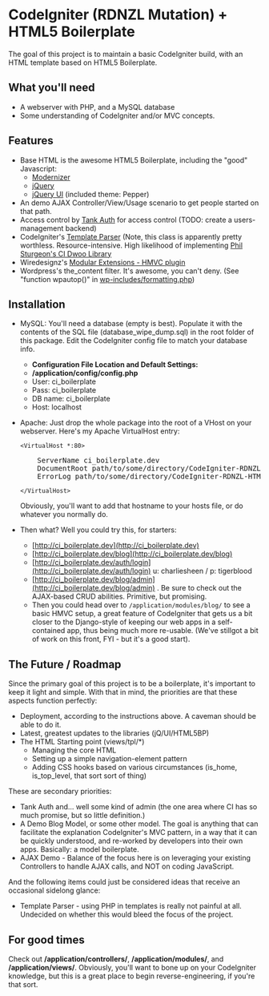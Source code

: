 CodeIgniter (RDNZL Mutation) + HTML5 Boilerplate
================================================

The goal of this project is to maintain a basic CodeIgniter build, with an HTML template based on HTML5 Boilerplate.

What you'll need
----------------
+ 	A webserver with PHP, and a MySQL database
+ 	Some understanding of CodeIgniter and/or MVC concepts.

Features
--------
+ 	Base HTML is the awesome HTML5 Boilerplate, including the "good" Javascript:
	- 	[Modernizer](http://www.modernizr.com/)
	- 	[jQuery](http://jquery.com)
	- 	[jQuery UI](http://jqueryui.com) (included theme: Pepper)
+ 	An demo AJAX Controller/View/Usage scenario to get people started on that path.
+ 	Access control by [Tank Auth](http://www.konyukhov.com/soft/tank_auth/) for access control (TODO: create a users-management backend)
+ 	CodeIgniter's [Template Parser](http://codeigniter.com/user_guide/libraries/parser.html) (Note, this class is apparently pretty worthless. Resource-intensive. High likelihood of implementing [Phil Sturgeon's CI Dwoo Library](https://github.com/philsturgeon/codeigniter-dwoo)
+	Wiredesignz's [Modular Extensions - HMVC plugin](https://bitbucket.org/wiredesignz/codeigniter-modular-extensions-hmvc/wiki/Home)
+ 	Wordpress's the_content filter. It's awesome, you can't deny. (See "function wpautop()" in [wp-includes/formatting.php](http://svn.automattic.com/wordpress/tags/3.1.1/wp-includes/formatting.php))

Installation
------------
+ 	MySQL: You'll need a database (empty is best). Populate it with the contents of the SQL file (database_wipe_dump.sql) in the root folder of this package. Edit the CodeIgniter config file to match your database info.
	- 	**Configuration File Location and Default Settings:**
    -	**/application/config/config.php**
	- 	User: ci_boilerplate
    - 	Pass: ci_boilerplate
    - 	DB name: ci_boilerplate
    - 	Host: localhost
    
+ 	Apache: Just drop the whole package into the root of a VHost on your webserver. Here's my Apache VirtualHost entry:
    
    `<VirtualHost *:80>`
    <pre>
        ServerName ci_boilerplate.dev
        DocumentRoot path/to/some/directory/CodeIgniter-RDNZL-HTML5-Boilerplate
        ErrorLog path/to/some/directory/CodeIgniter-RDNZL-HTML5-Boilerplate/error_log.txt
    </pre>
    `</VirtualHost>`
	
	Obviously, you'll want to add that hostname to your hosts file, or do whatever you normally do.

+	Then what? Well you could try this, for starters:
	-	[http://ci_boilerplate.dev](http://ci_boilerplate.dev)
	-	[http://ci_boilerplate.dev/blog](http://ci_boilerplate.dev/blog)
	-	[http://ci_boilerplate.dev/auth/login](http://ci_boilerplate.dev/auth/login) u: charliesheen / p: tigerblood
	-	[http://ci_boilerplate.dev/blog/admin](http://ci_boilerplate.dev/blog/admin) . Be sure to check out the AJAX-based CRUD abilities. Primitive, but promising.
	-	Then you could head over to <code>/application/modules/blog/</code> to see a basic HMVC setup, a great feature of CodeIgniter that gets us a bit closer to the Django-style of keeping our web apps in a self-contained app, thus being much more re-usable. (We've stillgot a bit of work on this front, FYI - but it's a good start).

The Future / Roadmap
--------------------
Since the primary goal of this project is to be a boilerplate, it's important to keep it light and simple. With that in mind, the priorities are that these aspects function perfectly:

+	Deployment, according to the instructions above. A caveman should be able to do it.
+	Latest, greatest updates to the libraries (jQ/UI/HTML5BP)
+	The HTML Starting point (views/tpl/*)
	-	Managing the core HTML
    -	Setting up a simple navigation-element pattern
    -	Adding CSS hooks based on various circumstances (is_home, is_top_level, that sort sort of thing)

These are secondary priorities:

+	Tank Auth and... well some kind of admin (the one area where CI has so much promise, but so little definition.)
+	A Demo Blog Model, or some other model. The goal is anything that can facilitate the explanation CodeIgniter's MVC pattern, in a way that it can be quickly understood, and re-worked by developers into their own apps. Basically: a model boilerplate.
+	AJAX Demo - Balance of the focus here is on leveraging your existing Controllers to handle AJAX calls, and NOT on coding JavaScript. 

And the following items could just be considered ideas that receive an occasional sidelong glance:

+	Template Parser - using PHP in templates is really not painful at all. Undecided on whether this would bleed the focus of the project.


For good times
--------------
Check out **/application/controllers/**, **/application/modules/**, and **/application/views/**. Obviously, you'll want to bone up on your CodeIgniter knowledge, but this is a great place to begin reverse-engineering, if you're that sort.

